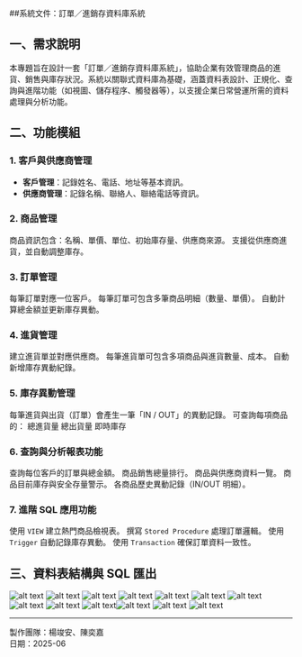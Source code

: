 
##系統文件：訂單／進銷存資料庫系統

## 一、需求說明

本專題旨在設計一套「訂單／進銷存資料庫系統」，協助企業有效管理商品的進貨、銷售與庫存狀況。系統以關聯式資料庫為基礎，涵蓋資料表設計、正規化、查詢與進階功能（如視圖、儲存程序、觸發器等），以支援企業日常營運所需的資料處理與分析功能。

## 二、功能模組

### 1. 客戶與供應商管理

- **客戶管理**：記錄姓名、電話、地址等基本資訊。
- **供應商管理**：記錄名稱、聯絡人、聯絡電話等資訊。

### 2. 商品管理

商品資訊包含：名稱、單價、單位、初始庫存量、供應商來源。
支援從供應商進貨，並自動調整庫存。

### 3. 訂單管理

每筆訂單對應一位客戶。
每筆訂單可包含多筆商品明細（數量、單價）。
自動計算總金額並更新庫存異動。

### 4. 進貨管理

建立進貨單並對應供應商。
每筆進貨單可包含多項商品與進貨數量、成本。
自動新增庫存異動紀錄。

### 5. 庫存異動管理

每筆進貨與出貨（訂單）會產生一筆「IN / OUT」的異動記錄。
可查詢每項商品的：
總進貨量
總出貨量
即時庫存

### 6. 查詢與分析報表功能

查詢每位客戶的訂單與總金額。
商品銷售總量排行。
商品與供應商資料一覽。 
商品目前庫存與安全存量警示。
各商品歷史異動記錄（IN/OUT 明細）。

### 7. 進階 SQL 應用功能

使用 `VIEW` 建立熱門商品檢視表。
撰寫 `Stored Procedure` 處理訂單邏輯。
使用 `Trigger` 自動記錄庫存異動。
使用 `Transaction` 確保訂單資料一致性。

## 三、資料表結構與 SQL 匯出

![alt text](投影片16.JPG) ![alt text](投影片10.JPG) ![alt text](投影片11.JPG) ![alt text](投影片12.JPG) ![alt text](投影片13.JPG) ![alt text](投影片14.JPG) ![alt text](投影片15.JPG)![alt text](投影片17.JPG) ![alt text](投影片18.JPG) ![alt text](投影片19.JPG)![alt text](投影片17-1.JPG) ![alt text](投影片18-1.JPG) ![alt text](投影片19-1.JPG)


---

製作團隊：楊竣安、陳奕嘉  
日期：2025-06

